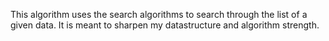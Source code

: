 This algorithm uses the search algorithms to search through 
the list of a given data. It is meant to sharpen my datastructure and algorithm strength.
